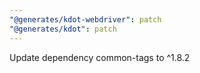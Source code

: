 ```yaml
---
"@generates/kdot-webdriver": patch
"@generates/kdot": patch
---
```


Update dependency common-tags to ^1.8.2
